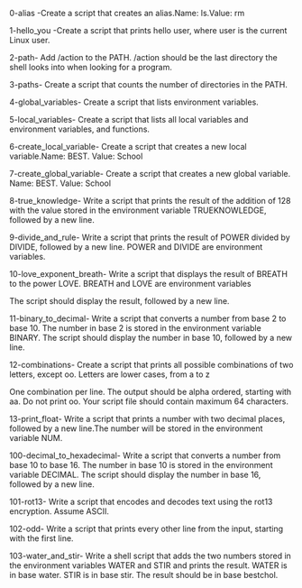 0-alias -Create a script that creates an alias.Name: ls.Value: rm 

1-hello_you -Create a script that prints hello user, where user is the current Linux user.

2-path- Add /action to the PATH. /action should be the last directory the shell looks into when looking for a program.

3-paths- Create a script that counts the number of directories in the PATH.

4-global_variables- Create a script that lists environment variables.

5-local_variables- Create a script that lists all local variables and environment variables, and functions.

6-create_local_variable- Create a script that creates a new local variable.Name: BEST. Value: School

7-create_global_variable- Create a script that creates a new global variable. Name: BEST. Value: School

8-true_knowledge- Write a script that prints the result of the addition of 128 with the value stored in the environment variable TRUEKNOWLEDGE, followed by a new line.

9-divide_and_rule- Write a script that prints the result of POWER divided by DIVIDE, followed by a new line. POWER and DIVIDE are environment variables.

10-love_exponent_breath- Write a script that displays the result of BREATH to the power LOVE. BREATH and LOVE are environment variables

The script should display the result, followed by a new line.

11-binary_to_decimal- Write a script that converts a number from base 2 to base 10. The number in base 2 is stored in the environment variable BINARY. The script should display the number in base 10, followed by a new line.

12-combinations- Create a script that prints all possible combinations of two letters, except oo. Letters are lower cases, from a to z

One combination per line. The output should be alpha ordered, starting with aa. Do not print oo. Your script file should contain maximum 64 characters.

13-print_float- Write a script that prints a number with two decimal places, followed by a new line.The number will be stored in the environment variable NUM.

100-decimal_to_hexadecimal- Write a script that converts a number from base 10 to base 16. The number in base 10 is stored in the environment variable DECIMAL. The script should display the number in base 16, followed by a new line.

101-rot13- Write a script that encodes and decodes text using the rot13 encryption. Assume ASCII.

102-odd- Write a script that prints every other line from the input, starting with the first line.

103-water_and_stir- Write a shell script that adds the two numbers stored in the environment variables WATER and STIR and prints the result. WATER is in base water. STIR is in base stir. The result should be in base bestchol.

